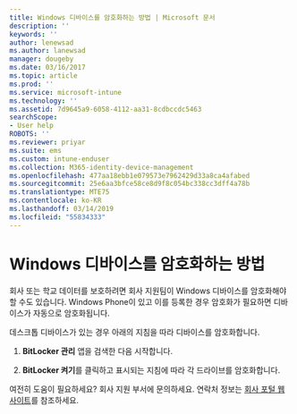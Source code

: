 ```yaml
---
title: Windows 디바이스를 암호화하는 방법 | Microsoft 문서
description: ''
keywords: ''
author: lenewsad
ms.author: lanewsad
manager: dougeby
ms.date: 03/16/2017
ms.topic: article
ms.prod: ''
ms.service: microsoft-intune
ms.technology: ''
ms.assetid: 7d9645a9-6058-4112-aa31-8cdbccdc5463
searchScope:
- User help
ROBOTS: ''
ms.reviewer: priyar
ms.suite: ems
ms.custom: intune-enduser
ms.collection: M365-identity-device-management
ms.openlocfilehash: 477aa18ebb1e079573e7962429d33a8ca4afabed
ms.sourcegitcommit: 25e6aa3bfce58ce8d9f8c054bc338cc3dff4a78b
ms.translationtype: MTE75
ms.contentlocale: ko-KR
ms.lasthandoff: 03/14/2019
ms.locfileid: "55834333"
---
```

# <a name="how-to-encrypt-your-windows-device"></a>Windows 디바이스를 암호화하는 방법

회사 또는 학교 데이터를 보호하려면 회사 지원팀이 Windows 디바이스를 암호화해야 할 수도 있습니다. Windows Phone이 있고 이를 등록한 경우 암호화가 필요하면 디바이스가 자동으로 암호화됩니다.

데스크톱 디바이스가 있는 경우 아래의 지침을 따라 디바이스를 암호화합니다.

1.  **BitLocker 관리** 앱을 검색한 다음 시작합니다.

2.  **BitLocker 켜기**를 클릭하고 표시되는 지침에 따라 각 드라이브를 암호화합니다.

여전히 도움이 필요하세요? 회사 지원 부서에 문의하세요. 연락처 정보는 [회사 포털 웹 사이트](https://go.microsoft.com/fwlink/?linkid=2010980)를 참조하세요.
